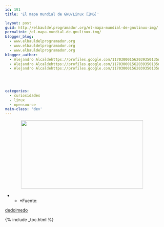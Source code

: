 ```yaml
---
id: 191
title: 'El mapa mundial de GNU/Linux [IMG]'

layout: post
guid: http://elbauldelprogramador.org/el-mapa-mundial-de-gnulinux-img/
permalink: /el-mapa-mundial-de-gnulinux-img/
blogger_blog:
  - www.elbauldelprogramador.org
  - www.elbauldelprogramador.org
  - www.elbauldelprogramador.org
blogger_author:
  - Alejandro Alcaldehttps://profiles.google.com/117030001562039350135noreply@blogger.com
  - Alejandro Alcaldehttps://profiles.google.com/117030001562039350135noreply@blogger.com
  - Alejandro Alcaldehttps://profiles.google.com/117030001562039350135noreply@blogger.com

  
  
  
categories:
  - curiosidades
  - linux
  - opensource
main-class: 'dev'
---
```

<div class="separator" style="clear: both; text-align: center;">
  <a href="https://3.bp.blogspot.com/-t8N8LWA1odk/TdEDXESL6lI/AAAAAAAAAeo/Xiv313Plyj0/s1600/linux-world-map-large.png" imageanchor="1" style="margin-left:1em; margin-right:1em"><img border="0" height="223" width="400" src="https://3.bp.blogspot.com/-t8N8LWA1odk/TdEDXESL6lI/AAAAAAAAAeo/Xiv313Plyj0/s400/linux-world-map-large.png" /></a>
</div>

* * *Fuente: 

[dedoimedo][1]</p> 



 [1]: http://www.dedoimedo.com/computers/linux-world-map.html

{% include _toc.html %}
